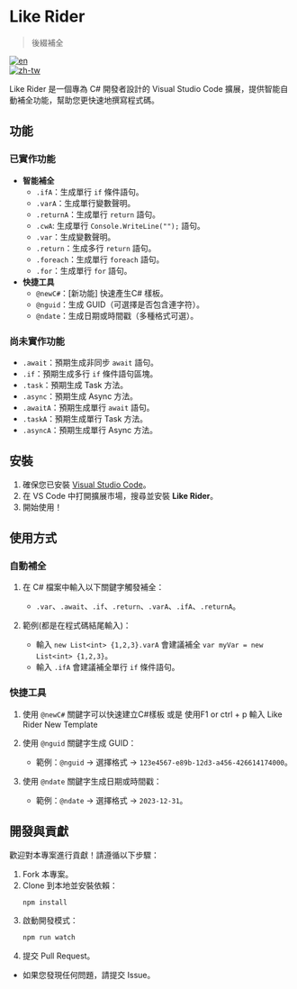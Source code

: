 # Like Rider
> 後綴補全

[![en](https://img.shields.io/badge/lang-en-red.svg)](README.md)  
[![zh-tw](https://img.shields.io/badge/lang-zh--tw-blue.svg)](README.zh-tw.md)

Like Rider 是一個專為 C# 開發者設計的 Visual Studio Code 擴展，提供智能自動補全功能，幫助您更快速地撰寫程式碼。

## 功能

### 已實作功能

- **智能補全**
  - `.ifA`：生成單行 `if` 條件語句。
  - `.varA`：生成單行變數聲明。
  - `.returnA`：生成單行 `return` 語句。
  - `.cwA`: 生成單行 `Console.WriteLine("");` 語句。
  - `.var`：生成變數聲明。
  - `.return`：生成多行 `return` 語句。 
  - `.foreach`：生成單行 `foreach` 語句。
  - `.for`：生成單行 `for` 語句。
- **快捷工具**
  - `@newC#`：[新功能] 快速產生C# 樣板。
  - `@nguid`：生成 GUID（可選擇是否包含連字符）。
  - `@ndate`：生成日期或時間戳（多種格式可選）。
  

### 尚未實作功能

- `.await`：預期生成非同步 `await` 語句。
- `.if`：預期生成多行 `if` 條件語句區塊。
- `.task`：預期生成 Task 方法。
- `.async`：預期生成 Async 方法。
- `.awaitA`：預期生成單行 `await` 語句。
- `.taskA`：預期生成單行 Task 方法。
- `.asyncA`：預期生成單行 Async 方法。


## 安裝

1. 確保您已安裝 [Visual Studio Code](https://code.visualstudio.com/)。
2. 在 VS Code 中打開擴展市場，搜尋並安裝 **Like Rider**。
3. 開始使用！

## 使用方式

### 自動補全

1. 在 C# 檔案中輸入以下關鍵字觸發補全：
   - `.var`、`.await`、`.if`、`.return`、`.varA`、`.ifA`、`.returnA`。

2. 範例(都是在程式碼結尾輸入)：
   - 輸入 `new List<int> {1,2,3}.varA` 會建議補全 `var myVar = new List<int> {1,2,3}`。
   - 輸入 `.ifA` 會建議補全單行 `if` 條件語句。

### 快捷工具

1. 使用 `@newC#` 關鍵字可以快速建立C#樣板 或是 使用F1 or ctrl + p 輸入 Like Rider New Template

2. 使用 `@nguid` 關鍵字生成 GUID：
   - 範例：`@nguid` → 選擇格式 → `123e4567-e89b-12d3-a456-426614174000`。

3. 使用 `@ndate` 關鍵字生成日期或時間戳：
   - 範例：`@ndate` → 選擇格式 → `2023-12-31`。
   
## 開發與貢獻

歡迎對本專案進行貢獻！請遵循以下步驟：

1. Fork 本專案。
2. Clone 到本地並安裝依賴：
   ```bash
   npm install
   ```
3. 啟動開發模式：
   ```bash
   npm run watch
   ```
4. 提交 Pull Request。

- 如果您發現任何問題，請提交 Issue。

